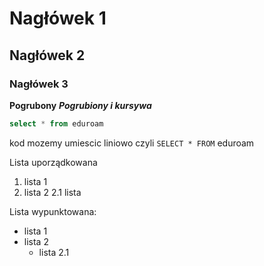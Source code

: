 # Nagłówek 1
## Nagłówek 2
### Nagłówek 3

**Pogrubony**
**_Pogrubiony i kursywa_**
```sql
select * from eduroam
```

kod mozemy umiescic liniowo czyli ```SELECT * FROM``` eduroam

Lista uporządkowana
1. lista 1
2. lista 2
   2.1 lista

Lista wypunktowana:
* lista 1
* lista 2
  * lista 2.1

